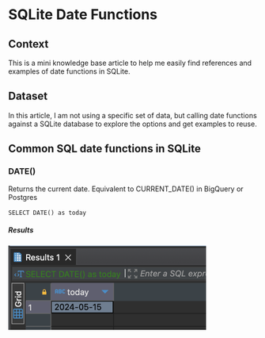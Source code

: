 # SQLite Date Functions

## Context

This is a mini knowledge base article to help me easily find references and examples of date functions in SQLite.

## Dataset

In this article, I am not using a specific set of data, but calling date functions against a SQLite database to explore the options and get examples to reuse.

## Common SQL date functions in SQLite

### DATE()

Returns the current date. Equivalent to CURRENT_DATE() in BigQuery or Postgres

```
SELECT DATE() as today
```
##### Results
<img src="https://github.com/mboss10/SQLite-Date-Functions/blob/main/DATE().png" width="400">

